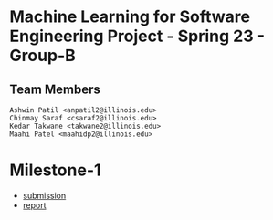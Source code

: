 # Machine Learning for Software Engineering Project - Spring 23 - Group-B

## Team Members
```
Ashwin Patil <anpatil2@illinois.edu>
Chinmay Saraf <csaraf2@illinois.edu>
Kedar Takwane <takwane2@illinois.edu>
Maahi Patel <maahidp2@illinois.edu>
```
# Milestone-1
 - [submission](https://github.com/theashwin/ml4se/tree/main/milestone-1)
 - [report](https://github.com/theashwin/ml4se/blob/main/milestone-1/milestone_1.pdf)
